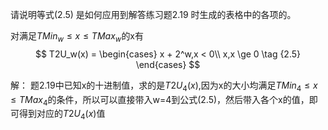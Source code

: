请说明等式(2.5) 是如何应用到解答练习题2.19 时生成的表格中的各项的。

对满足$TMin_w \le x \le TMax_w$的x有
$$
    T2U_w(x) = 
    \begin{cases}
        x + 2^w,x < 0\\
        x,x \ge 0
        \tag {2.5}
    \end{cases}
$$

解：
题2.19中已知x的十进制值，求的是$T2U_4(x)$,因为x的大小均满足$TMin_4 \le x \le TMax_4$的条件，所以可以直接带入w=4到公式(2.5)，然后带入各个x的值，即可得到对应的$T2U_4(x)$值